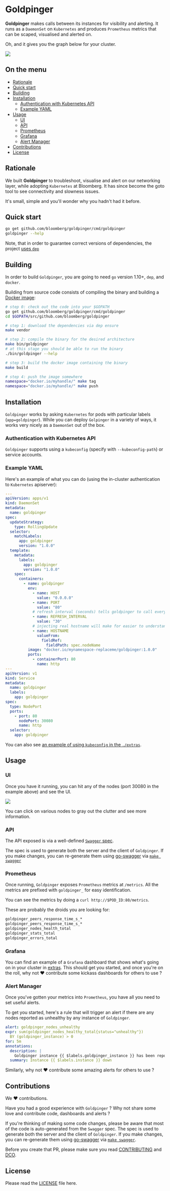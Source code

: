 # Goldpinger

__Goldpinger__ makes calls between its instances for visibility and alerting.
It runs as a `DaemonSet` on `Kubernetes` and produces `Prometheus` metrics that can be scaped, visualised and alerted on.

Oh, and it gives you the graph below for your cluster.

![](./extras/screenshot.png)


## On the menu

- [Rationale](#rationale)
- [Quick start](#quick-start)
- [Building](#building)
- [Installation](#installation)
  - [Authentication with Kubernetes API](#authentication-with-kubernetes-api)
  - [Example YAML](#example-yaml)
- [Usage](#usage)
  - [UI](#ui)
  - [API](#api)
  - [Prometheus](#prometheus)
  - [Grafana](#grafana)
  - [Alert Manager](#alert-manager)
- [Contributions](#contributions)
- [License](#license)

## Rationale

We built __Goldpinger__ to troubleshoot, visualise and alert on our networking layer, while adopting `Kubernetes` at Bloomberg. It has since become the goto tool to see connectivity and slowness issues.

It's small, simple and you'll wonder why you hadn't had it before.


## Quick start

```sh
go get github.com/bloomberg/goldpinger/cmd/goldpinger
goldpinger --help
```

Note, that in order to guarantee correct versions of dependencies, the project [uses `dep`](./Makefile)


## Building

In order to build `Goldpinger`, you are going to need `go` version 1.10+, `dep`, and `docker`.

Building from source code consists of compiling the binary and building a [Docker image](./build/Dockerfile):

```sh
# step 0: check out the code into your $GOPATH
go get github.com/bloomberg/goldpinger/cmd/goldpinger 
cd $GOPATH/src/github.com/bloomberg/goldpinger

# step 1: download the dependencies via dep ensure
make vendor

# step 2: compile the binary for the desired architecture
make bin/goldpinger
# at this stage you should be able to run the binary
./bin/goldpinger --help

# step 3: build the docker image containing the binary
make build

# step 4: push the image somewhere
namespace="docker.io/myhandle/" make tag
namespace="docker.io/myhandle/" make push
```

## Installation

`Goldpinger` works by asking `Kubernetes` for pods with particular labels (`app=goldpinger`). While you can deploy `Golpinger` in a variety of ways, it works very nicely as a `DaemonSet` out of the box.

### Authentication with Kubernetes API

`Goldpinger` supports using a `kubeconfig` (specify with `--kubeconfig-path`) or service accounts.

### Example YAML


Here's an example of what you can do (using the in-cluster authentication to `Kubernetes` apiserver):

```yaml
---
apiVersion: apps/v1
kind: DaemonSet
metadata:
  name: goldpinger
spec:
  updateStrategy:
    type: RollingUpdate
  selector:
    matchLabels:
      app: goldpinger
      version: "1.0.0"
  template:
    metadata:
      labels:
        app: goldpinger
        version: "1.0.0"
    spec:
      containers:
        - name: goldpinger
          env:
            - name: HOST
              value: "0.0.0.0"
            - name: PORT
              value: "80"
            # refresh interval (seconds) tells goldpinger to call every other instance with that frequency (set to 0 to disable)
            - name: REFRESH_INTERVAL
              value: "30"
            # injecting real hostname will make for easier to understand graphs/metrics
            - name: HOSTNAME
              valueFrom:
                fieldRef:
                  fieldPath: spec.nodeName
          image: "docker.io/mynamespace-replaceme/goldpinger:1.0.0"
          ports:
            - containerPort: 80
              name: http
---
apiVersion: v1
kind: Service
metadata:
  name: goldpinger
  labels:
    app: goldpinger
spec:
  type: NodePort
  ports:
    - port: 80
      nodePort: 30080
      name: http
  selector:
    app: goldpinger
```

You can also see [an example of using `kubeconfig` in the `./extras`](./extras/example-with-kubeconfig.yaml).

## Usage

### UI

Once you have it running, you can hit any of the nodes (port 30080 in the example above) and see the UI.

![](./extras/screenshot.png)

You can click on various nodes to gray out the clutter and see more information.

### API

The API exposed is via a well-defined [`Swagger` spec](./swagger.yml). 

The spec is used to generate both the server and the client of `Goldpinger`. If you make changes, you can re-generate them using [go-swagger](https://github.com/go-swagger/go-swagger) via [`make swagger`](./Makefile)

### Prometheus

Once running, `Goldpinger` exposes `Prometheus` metrics at `/metrics`. All the metrics are prefixed with `goldpinger_` for easy identification.

You can see the metrics by doing a `curl http://$POD_ID:80/metrics`.

These are probably the droids you are looking for:

```sh
goldpinger_peers_response_time_s_*
goldpinger_peers_response_time_s_*
goldpinger_nodes_health_total
goldpinger_stats_total
goldpinger_errors_total
```

### Grafana

You can find an example of a `Grafana` dashboard that shows what's going on in your cluster in [extras](./extras/goldpinger-dashboard.json). This should get you started, and once you're on the roll, why not :heart: contribute some kickass dashboards for others to use ?

### Alert Manager

Once you've gotten your metrics into `Prometheus`, you have all you need to set useful alerts.

To get you started, here's a rule that will trigger an alert if there are any nodes reported as unhealthy by any instance of `Goldpinger`.

```yaml
alert: goldpinger_nodes_unhealthy
expr: sum(goldpinger_nodes_healthy_total{status="unhealthy"})
  BY (goldpinger_instance) > 0
for: 5m
annotations:
  description: |
    Goldpinger instance {{ $labels.goldpinger_instance }} has been reporting unhealthy nodes for at least 5 minutes.
  summary: Instance {{ $labels.instance }} down
```

Similarly, why not :heart: contribute some amazing alerts for others to use ?

## Contributions

We :heart: contributions.

Have you had a good experience with `Goldpinger` ? Why not share some love and contribute code, dashboards and alerts ?

If you're thinking of making some code changes, please be aware that most of the code is auto-generated from the `Swagger` spec. The spec is used to generate both the server and the client of `Goldpinger`. If you make changes, you can re-generate them using [go-swagger](https://github.com/go-swagger/go-swagger) via [`make swagger`](./Makefile).

Before you create that PR, please make sure you read [CONTRIBUTING](./CONTRIBUTING.md) and [DCO](./DCO.md).

## License

Please read the [LICENSE](./LICENSE) file here.

